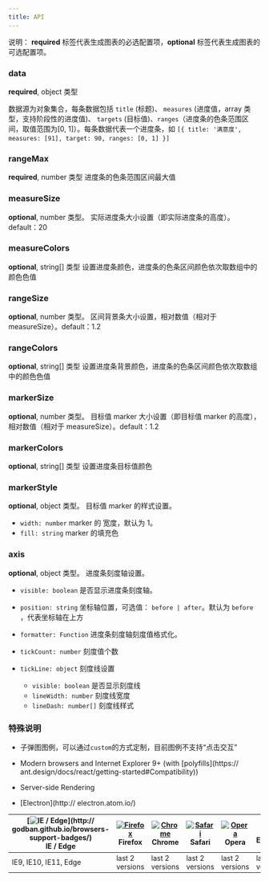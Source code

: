 ```yaml
---
title: API
---
```


说明： **required** 标签代表生成图表的必选配置项，**optional** 标签代表生成图表的可选配置项。

### data

**required**, object 类型

数据源为对象集合，每条数据包括 `title` (标题)、 `measures` (进度值，array 类型，支持阶段性的进度值)、 `targets` (目标值)、`ranges`（进度条的色条范围区间，取值范围为[0, 1]）。每条数据代表一个进度条，如 `[{ title: '满意度', measures: [91], target: 90, ranges: [0, 1] }]`

### rangeMax

**required**, number 类型
进度条的色条范围区间最大值

### measureSize

**optional**, number 类型。
实际进度条大小设置（即实际进度条的高度）。default：20

### measureColors

**optional**, string[] 类型
设置进度条颜色，进度条的色条区间颜色依次取数组中的颜色色值

### rangeSize

**optional**, number 类型。
区间背景条大小设置，相对数值（相对于 measureSize）。default：1.2

### rangeColors

**optional**, string[] 类型
设置进度条背景颜色，进度条的色条区间颜色依次取数组中的颜色色值

### markerSize

**optional**, number 类型。
目标值 marker 大小设置（即目标值 marker 的高度），相对数值（相对于 measureSize）。default：1.2

### markerColors

**optional**, string[] 类型
设置进度条目标值颜色

### markerStyle

**optional**, object 类型。
目标值 marker 的样式设置。

- `width: number` marker 的 宽度，默认为 1。
- `fill: string` marker 的填充色

### axis

**optional**, object 类型。
进度条刻度轴设置。

- `visible: boolean` 是否显示进度条刻度轴。
- `position: string` 坐标轴位置，可选值： `before | after`。默认为 `before` ，代表坐标轴在上方
- `formatter: Function` 进度条刻度轴刻度值格式化。
- `tickCount: number` 刻度值个数
- `tickLine: object` 刻度线设置

  - `visible: boolean` 是否显示刻度线
  - `lineWidth: number` 刻度线宽度
  - `lineDash: number[]` 刻度线样式

### 特殊说明

- 子弹图图例，可以通过`custom`的方式定制，目前图例不支持“点击交互”

- Modern browsers and Internet Explorer 9+ (with [polyfills](https:// ant.design/docs/react/getting-started#Compatibility))
- Server-side Rendering
- [Electron](http:// electron.atom.io/)

| [<img src="https://raw.githubusercontent.com/alrra/browser-logos/master/src/edge/edge_48x48.png" alt="IE / Edge" width="24px" height="24px" />](http:// godban.github.io/browsers-support-badges/)</br>IE / Edge | [<img src="https://raw.githubusercontent.com/alrra/browser-logos/master/src/firefox/firefox_48x48.png" alt="Firefox" width="24px" height="24px" />](http://godban.github.io/browsers-support-badges/)</br>Firefox | [<img src="https://raw.githubusercontent.com/alrra/browser-logos/master/src/chrome/chrome_48x48.png" alt="Chrome" width="24px" height="24px" />](http://godban.github.io/browsers-support-badges/)</br>Chrome | [<img src="https://raw.githubusercontent.com/alrra/browser-logos/master/src/safari/safari_48x48.png" alt="Safari" width="24px" height="24px" />](http://godban.github.io/browsers-support-badges/)</br>Safari | [<img src="https://raw.githubusercontent.com/alrra/browser-logos/master/src/opera/opera_48x48.png" alt="Opera" width="24px" height="24px" />](http://godban.github.io/browsers-support-badges/)</br>Opera | [<img src="https://raw.githubusercontent.com/alrra/browser-logos/master/src/electron/electron_48x48.png" alt="Electron" width="24px" height="24px" />](http://godban.github.io/browsers-support-badges/)</br>Electron |
| ---------------------------------------------------------------------------------------------------------------------------------------------------------------------------------------------------------------- | ----------------------------------------------------------------------------------------------------------------------------------------------------------------------------------------------------------------- | ------------------------------------------------------------------------------------------------------------------------------------------------------------------------------------------------------------- | ------------------------------------------------------------------------------------------------------------------------------------------------------------------------------------------------------------- | --------------------------------------------------------------------------------------------------------------------------------------------------------------------------------------------------------- | --------------------------------------------------------------------------------------------------------------------------------------------------------------------------------------------------------------------- |
| IE9, IE10, IE11, Edge                                                                                                                                                                                            | last 2 versions                                                                                                                                                                                                   | last 2 versions                                                                                                                                                                                               | last 2 versions                                                                                                                                                                                               | last 2 versions                                                                                                                                                                                           | last 2 versions                                                                                                                                                                                                       |
